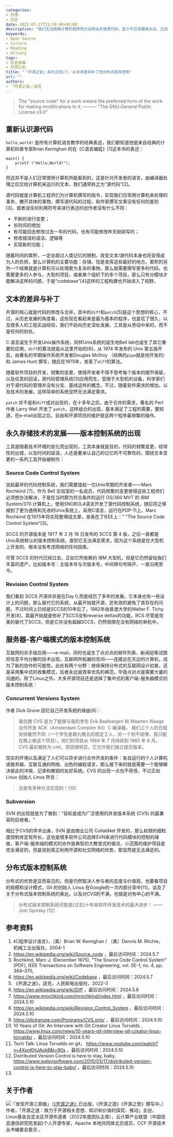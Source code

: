 ```yaml
---
categories:
- 开源
- 历史
date: 2022-07-27T13:59:40+08:00
description: "我们无法脱离计算机程序而大谈特谈开放源代码，至少不应该偏离太远，正如『开源之道』主创适兕经常举的例子一样，用文言文到白话文的比喻，也是和语言有关。我们的这个大章节是讨论关于程序开发的协作的，万变不离其宗，或许我们需要转换完全不同的视角来看这个。"
keywords:
- Open Source
- Culture
- Reading
- Hitsory
tags:
- 历史故事
- 开源之史
title: "「开源之史」系列之四/八：从文本差异补丁到分布式版本控制"
url: ""
authors:
- 「开源之道」·适兕
---
```


> The "source code" for a work means the preferred form of the work for making modifications to it.
>       ——— "The GNU General Public License v3.0"

## 重新认识源代码

`hello,world!` 是所有计算机语言教学的经典表述，我们都知道他是来自经典的计算机科普专家Brian Kernighan 的在《C语言编程》[1]这本书的表述：

```
main() {
    printf ("Hello,World!");
}
```

但这并不是人们日常使用计算机所能看到的，这是针对开发者的语言，由编译器处理之后交给计算机来运行的文本，我们通常称之为“源代码”[2]。

源代码就是计算机工程师们为计算机撰写的指令，实现我们日常用计算机来处理的事务，撇开具体的事物，撰写源代码的过程，和作家撰写文章没有任何的差别[3]，或者说任何利用符号来进行表述的创作者没有什么不同：

* 不断的进行变更；
* 长时间的增加
* 有可能回去修改过去一年的代码，也有可能修改昨天刚刚写的；
* 修改错误的语法、逻辑等
* 实现新的功能；

随着时间的累积，一定会超过人类记忆的限制，改变文本/源代码本身也将变得成为人的负担，那么计算机的主要功能：存储，恰是发挥这些最好的地方。累积的另外一个结果就是计算机可以处理更为复杂的事物，那么就需要撰写更多的代码，也需要更多的人参与，大型的项目，或者某个组织下的多个项目，那么只有分模块才能解决这样的问题，于是“codebase”[4]这样的工程构建也开始进入了视野。

## 文本的差异与补丁

开源的核心就是代码的修改与合并，其中的`diff`和`patch`[5]是这个思想的核心，不过，从历史发展的角度看，这些现在看起来是最为基本的程序，也是花了很久，以及很多人的工程实战经验，我们不妨向历史深处发展，工具是从劳动中来的，而不是任何的别处。

C 语言诞生于开发Unix操作系统，同样Unix系统的诞生地Bell lab也诞生了其它重要的应用，`diff`的算法就是从这里开始的[6]，从 1974 年发布的 Unix 第五版开启，由著名的早期操作系统开发者Douglas McIlroy （经典的`pipe`就是他开发的）和 James Hunt 撰写，随后在1975年，发表了`diff`的算法。

随着软件项目的开发，频繁的变更，使得开发者不得不思考每个版本的细节保留，以及任意的回滚，源代码管理系统[3]应用而生，受限于大型机的设备，科学家们对于源代码的管理并没有分支、基线这样的概念，不过，随着软件需求的增加，以及技术的发展，这样简单的系统显然无法满足需求。

`patch` 并不是和`diff`成对出现的，在十多年之后，由于合并的需求，著名的 Perl 作者 Larry Wall 开发了 `patch`，这样组合的出现，基本满足了工程的需要，要知道，在e-mail出现之后，自由和开源项目的维护是这两个程序最频繁的操作。

## 永久存储技术的发展——版本控制系统的出现

工具是随着技术环境的变化而出现的，工具本身就是目的，代码的频繁变更，经常性的出错，以及时间的延误，人还是要承认自己的记忆的不可靠性的，围绕文本变更的一系列工具开始被制作：

###  Source Code Control System 

说起最早的代码控制系统，我们需要提起一位Unix早期的开发者——Marc Rochkind [7]，作为 Bell 实验室的一名成员，代码频繁的变更使得这些工程师们必须想办法解决，于是在当时颇为符合条件的运行 OS/360 MVT 的 IBM System/370 计算机上，使用SNOBOL4语言开发了源代码控制系统，随后将之移植到了更为通用和先进的Unix系统上，采用C语言，运行在PDP-11上。Marc Rochkind 在1975年将实现整理成文章，发表在了IEEE上：“ "The Source Code Control System”[3]。

SCCS 的开源版本是 1977 年 2 月 18 日发布的 SCCS 第 4 版，之后一直都是Unix系统默认的版本控制系统，直到它无法满足需求，因为这个系统是在大型机上开发的，根本没有考虑网络的任何因素。

尽管 SCCS 的时代已经过去，正如它所依赖的 IBM 大型机，但是它仍然留给我们丰富的遗产，比如版本号：主版本号与次版本号，中间用句号隔开，一直沿用至今。  

### Revision Control System

我们看到 SCCS 开源并非是在Day 0,而是经历了多年的发展，它本身也有一些设计上的问题，那么替代它的系统，从最开始就开源，还有效的避免了其存在的问题，不过时间上已经是SCCS的10年后了，1982年由普渡大学的Walter F. Tichy 开发[8]，其最开始就是弥补了SCCS没有reverse deltas的功能，RCS 尽管是完美的替代了SCCS，但是它并没有超越SCCS，仍然局限在没有网络的单机中。 


## 服务器-客户端模式的版本控制系统

互联网的杀手级应用——e-mail，同时也诞生了点对点的邮件列表、新闻组等试图将信息平均分散的技术出现，互联网所拓展的空间——连接远在天边的计算机，成为了新的协作的可能性，此处有两个分野：继续保持分布式的互联网设计初衷，还是采用集中式的收集模式，后者永远是效率优先的典范，毕竟点对点是需要大量的沟通的。除了Linux之外，大多开源项目还是选择了集中式的客户端-服务器模式的版本控制系统：

### Concurrent Versions System

作者 Dick Grune 回忆自己开发系统的缘由[9]：

> 我创建 CVS 是为了能够与我的学生 Erik Baalbergen 和 Maarten Waage 合作开发 ACK（Amsterdam Compiler Kit）C 编译器。 我们三个人的日程安排截然不同（一个学生是朝九晚五的稳定工人，另一个则不规律，我只能在晚上做这个项目）。他们的项目从 1984 年 7 月持续到 1985 年 8 月。CVS 最初被称为 cmt，原因很明显，它允许我们独立提交版本。

现实的环境以及满足了人们可以异步进行合作开发的条件：各自运行的个人计算机或服务器、互联互通的网络、出色的编程语言，那么接下来的就是需要一个能够解决彼此的冲突、记录和撤销的友好系统。CVS 的出现一点也不奇怪，不过正如Linux 创始人 Linus 所言：

> 总是有多种方法实现的！[10]

### Subversion

SVN 的出现就是为了做到：“目标是成为广泛使用的并发版本系统 (CVS) 的最兼容的后继者。“

相比于CVS的学术出身，SVN 是由商业公司 CollabNet 开发的，那么权限的细粒度控制肯定有所长，这也是很多软件公司选择SVN来进行代码模块的控制的缘故，客户端-服务端的模式的协作是典型的大教堂式的做法，小范围的维护项目是完全满足的，但是说到真正利用开源和社交网络的优势，那显然是无法满足的。 

## 分布式版本控制系统

分布式的优势是显而易见的，但是仍然取决人参与者的态度与价值观，也要看项目的规模和设计模式，Git 的创始人 Linus 在Google的一次内部分享中[11]，谈及了关于分布式版本控制系统的表达，以及对CVS的不满，也就是对有中心的不满。

> 分布式版本控制系统可能是[过去]十年来软件开发技术的最大进步！
>     —— Joel Spolsky [12]



## 参考资料

1.  《C程序设计语言》，（美）Brian W. Kernighan / （美）Dennis M. Ritchie， 机械工业出版社，2004-1
2. https://en.wikipedia.org/wiki/Source_code ，最后访问时间：2024.5.7
3. Rochkind, Marc J. (December 1975), "The Source Code Control System" (PDF), IEEE Transactions on Software Engineering, vol. SE-1, no. 4, pp. 364–370,
4. https://en.wikipedia.org/wiki/Codebase ，最后访问时间：2024.5.7
5. 《开源之迷》，适兕，人民邮电出版社，2022-3
6. https://en.wikipedia.org/wiki/Diff ，最后访问时间：2024.5.8
7. https://www.mrochkind.com/mrochkind/index.html ，最后访问时间：2024.5.10
8. https://en.wikipedia.org/wiki/Revision_Control_System ，最后访问时间：2024.5.10
9. https://dickgrune.com/Programs/CVS.orig/ ，最后访问时间：2024.5.10
10. 10 Years of Git: An Interview with Git Creator Linus Torvalds , https://www.linux.com/news/10-years-git-interview-git-creator-linus-torvalds/ ，最后访问时间：2024.5.10
11. Tech Talk: Linus Torvalds on git， https://www.youtube.com/watch?v=4XpnKHJAok8&t=90s ，最后访问时间：2024.5.10
12. Distributed Version Control is here to stay, baby, https://www.joelonsoftware.com/2010/03/17/distributed-version-control-is-here-to-stay-baby/ ，最后访问时间：2024.5.10
13. 


## 关于作者

![](/public/kuosi-face-of-os.png)「发现开源三部曲」（[《开源之迷》](posts/book-of-open-source/the-fascinating-of-open-source/)已出版，《开源之道》《开源之思》撰写中。）作者，「开源之道：致力于开源相关思想、知识和价值的探究、推动」主创，Linux基金会亚太区开源布道者（2022年度团队主席），云计算产业联盟（中国信息通信研究院发起)个人开源专家，Apache 本地共同体北京成员，CCF 开源技术丛书编委会委员 。
